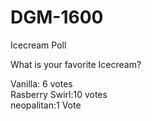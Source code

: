 # DGM-1600

Icecream Poll

What is your favorite Icecream?

Vanilla: 6 votes<br/>
Rasberry Swirl:10 votes<br/>
neopalitan:1 Vote
